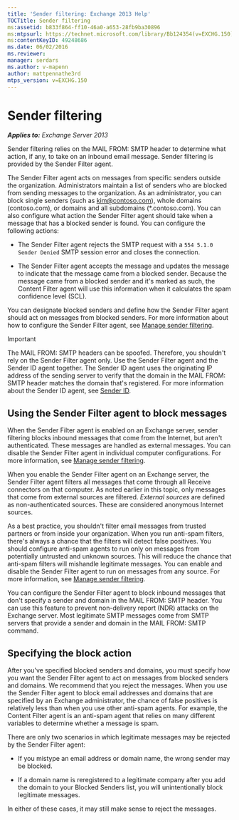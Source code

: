```yaml
---
title: 'Sender filtering: Exchange 2013 Help'
TOCTitle: Sender filtering
ms:assetid: b833f864-ff10-46a0-a653-28fb9ba30896
ms:mtpsurl: https://technet.microsoft.com/library/Bb124354(v=EXCHG.150)
ms:contentKeyID: 49248686
ms.date: 06/02/2016
ms.reviewer: 
manager: serdars
ms.author: v-mapenn
author: mattpennathe3rd
mtps_version: v=EXCHG.150
---
```


# Sender filtering

_**Applies to:** Exchange Server 2013_

Sender filtering relies on the MAIL FROM: SMTP header to determine what action, if any, to take on an inbound email message. Sender filtering is provided by the Sender Filter agent.

The Sender Filter agent acts on messages from specific senders outside the organization. Administrators maintain a list of senders who are blocked from sending messages to the organization. As an administrator, you can block single senders (such as kim@contoso.com), whole domains (contoso.com), or domains and all subdomains (\*.contoso.com). You can also configure what action the Sender Filter agent should take when a message that has a blocked sender is found. You can configure the following actions:

  - The Sender Filter agent rejects the SMTP request with a `554 5.1.0 Sender Denied` SMTP session error and closes the connection.

  - The Sender Filter agent accepts the message and updates the message to indicate that the message came from a blocked sender. Because the message came from a blocked sender and it's marked as such, the Content Filter agent will use this information when it calculates the spam confidence level (SCL).

You can designate blocked senders and define how the Sender Filter agent should act on messages from blocked senders. For more information about how to configure the Sender Filter agent, see [Manage sender filtering](manage-sender-filtering-exchange-2013-help.md).

> [!IMPORTANT]
> The MAIL FROM: SMTP headers can be spoofed. Therefore, you shouldn't rely on the Sender Filter agent only. Use the Sender Filter agent and the Sender ID agent together. The Sender ID agent uses the originating IP address of the sending server to verify that the domain in the MAIL FROM: SMTP header matches the domain that's registered. For more information about the Sender ID agent, see <A href="sender-id-exchange-2013-help.md">Sender ID</A>.

## Using the Sender Filter agent to block messages

When the Sender Filter agent is enabled on an Exchange server, sender filtering blocks inbound messages that come from the Internet, but aren't authenticated. These messages are handled as external messages. You can disable the Sender Filter agent in individual computer configurations. For more information, see [Manage sender filtering](manage-sender-filtering-exchange-2013-help.md).

When you enable the Sender Filter agent on an Exchange server, the Sender Filter agent filters all messages that come through all Receive connectors on that computer. As noted earlier in this topic, only messages that come from external sources are filtered. *External sources* are defined as non-authenticated sources. These are considered anonymous Internet sources.

As a best practice, you shouldn't filter email messages from trusted partners or from inside your organization. When you run anti-spam filters, there's always a chance that the filters will detect false positives. You should configure anti-spam agents to run only on messages from potentially untrusted and unknown sources. This will reduce the chance that anti-spam filters will mishandle legitimate messages. You can enable and disable the Sender Filter agent to run on messages from any source. For more information, see [Manage sender filtering](manage-sender-filtering-exchange-2013-help.md).

You can configure the Sender Filter agent to block inbound messages that don't specify a sender and domain in the MAIL FROM: SMTP header. You can use this feature to prevent non-delivery report (NDR) attacks on the Exchange server. Most legitimate SMTP messages come from SMTP servers that provide a sender and domain in the MAIL FROM: SMTP command.

## Specifying the block action

After you've specified blocked senders and domains, you must specify how you want the Sender Filter agent to act on messages from blocked senders and domains. We recommend that you reject the messages. When you use the Sender Filter agent to block email addresses and domains that are specified by an Exchange administrator, the chance of false positives is relatively less than when you use other anti-spam agents. For example, the Content Filter agent is an anti-spam agent that relies on many different variables to determine whether a message is spam.

There are only two scenarios in which legitimate messages may be rejected by the Sender Filter agent:

  - If you mistype an email address or domain name, the wrong sender may be blocked.

  - If a domain name is reregistered to a legitimate company after you add the domain to your Blocked Senders list, you will unintentionally block legitimate messages.

In either of these cases, it may still make sense to reject the messages.
